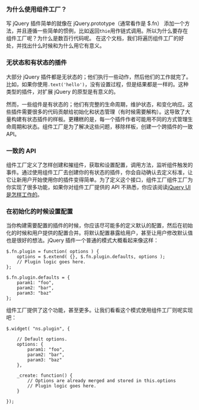 ### 为什么使用组件工厂？
写 jQuery 插件简单的就像在 jQuery.prototype（通常看作是 $.fn） 添加一个方法，并且遵循一些简单的惯例，比如返回`thie`用作链式调用。所以为什么要存在组件工厂呢？为什么是数百行代码呢。
在这个文档，我们将遍历组件工厂的好处，并找出什么时候和为什么用它有意义。
### 无状态和有状态的插件
大部分 jQuery 插件都是无状态的；他们执行一些动作，然后他们的工作就完了。比如，如果你使用`.text('hello')`，没有设置过程，但是结果都是一样的。这种类型的插件，对扩展 jQuery 的原型是有意义的。

然而，一些组件是有状态的；他们有完整的生命周期，维护状态，和变化响应。这些插件需要很多的代码贡献给初始化和状态管理（有时候需要解构）。这导致了大量构建有状态插件的样板。更糟糕的是，每一个插件作者可能用不同的方式管理生命周期和状态。组件工厂是为了解决这些问题，移除样板，创建一个跨插件的一致 API。
### 一致的 API
组件工厂定义了怎样创建和摧组件，获取和设置配置，调用方法，监听组件触发的事件。通过使用组件工厂去创建你的有状态的插件，你会自动确认去定义标准，让它让新用户开始使用你的插件变得简单。为了定义这个接口，组件工厂组件工厂为你实现了很多功能，如果你对组件工厂提供的 API 不熟悉，你应该阅读[jQuery UI
 是怎样工作的]()。
### 在初始化的时候设置配置
当你构建需要配置的插件的时候，你应该尽可能多的定义默认的配置，然后在初始化的时候和用户提供的配置合并。将默认配置暴露给用户，甚至让用户修改默认值也是很好的想法。jQuery 插件一个普通的模式大概看起来像这样：
```
$.fn.plugin = function( options ) {
    options = $.extend( {}, $.fn.plugin.defaults, options );
    // Plugin logic goes here.
};
 
$.fn.plugin.defaults = {
    param1: "foo",
    param2: "bar",
    param3: "baz"
};
```
组件工厂提供了这个功能，甚至更多。让我们看看这个模式使用组件工厂则呢实现吧：
```
$.widget( "ns.plugin", {
 
    // Default options.
    options: {
        param1: "foo",
        param2: "bar",
        param3: "baz"
    },
 
    _create: function() {
        // Options are already merged and stored in this.options
        // Plugin logic goes here.
    }
 
});
```